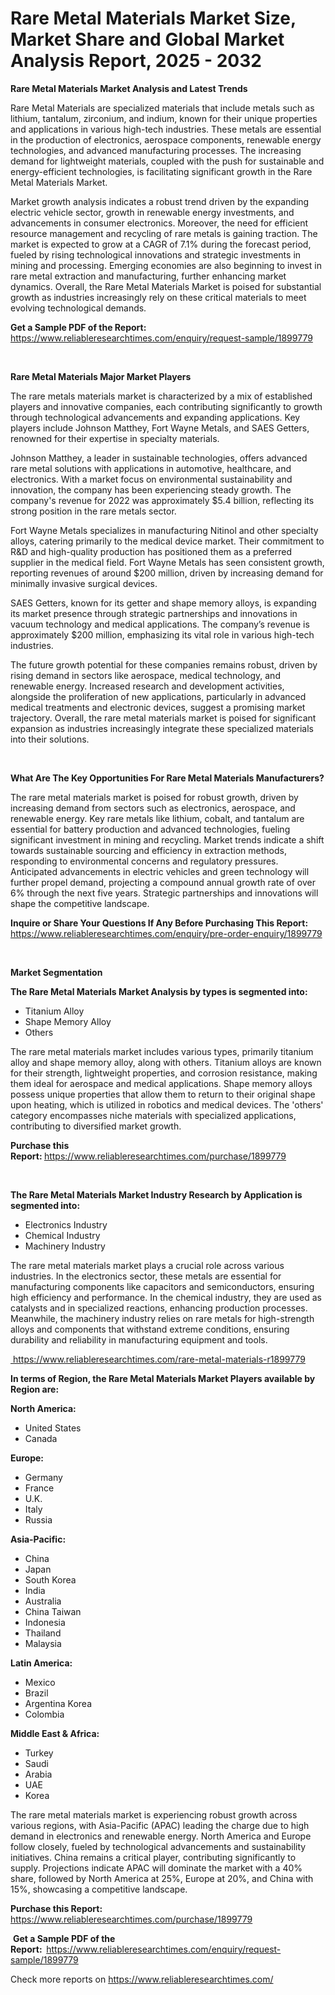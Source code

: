 <p><h1>Rare Metal Materials Market Size, Market Share and Global Market Analysis Report, 2025 - 2032</h1></p><p><strong>Rare Metal Materials Market Analysis and Latest Trends</strong></p>
<p><p>Rare Metal Materials are specialized materials that include metals such as lithium, tantalum, zirconium, and indium, known for their unique properties and applications in various high-tech industries. These metals are essential in the production of electronics, aerospace components, renewable energy technologies, and advanced manufacturing processes. The increasing demand for lightweight materials, coupled with the push for sustainable and energy-efficient technologies, is facilitating significant growth in the Rare Metal Materials Market.</p><p>Market growth analysis indicates a robust trend driven by the expanding electric vehicle sector, growth in renewable energy investments, and advancements in consumer electronics. Moreover, the need for efficient resource management and recycling of rare metals is gaining traction. The market is expected to grow at a CAGR of 7.1% during the forecast period, fueled by rising technological innovations and strategic investments in mining and processing. Emerging economies are also beginning to invest in rare metal extraction and manufacturing, further enhancing market dynamics. Overall, the Rare Metal Materials Market is poised for substantial growth as industries increasingly rely on these critical materials to meet evolving technological demands.</p></p>
<p><strong>Get a Sample PDF of the Report:&nbsp;</strong> <a href="https://www.reliableresearchtimes.com/enquiry/request-sample/1899779?utm_campaign=2180&utm_medium=2&utm_source=Github&utm_content=ia&utm_term=03042025&utm_id=rare-metal-materials">https://www.reliableresearchtimes.com/enquiry/request-sample/1899779</a></p>
<p>&nbsp;</p>
<p><strong>Rare Metal Materials Major Market Players</strong></p>
<p><p>The rare metals materials market is characterized by a mix of established players and innovative companies, each contributing significantly to growth through technological advancements and expanding applications. Key players include Johnson Matthey, Fort Wayne Metals, and SAES Getters, renowned for their expertise in specialty materials.</p><p>Johnson Matthey, a leader in sustainable technologies, offers advanced rare metal solutions with applications in automotive, healthcare, and electronics. With a market focus on environmental sustainability and innovation, the company has been experiencing steady growth. The company's revenue for 2022 was approximately $5.4 billion, reflecting its strong position in the rare metals sector.</p><p>Fort Wayne Metals specializes in manufacturing Nitinol and other specialty alloys, catering primarily to the medical device market. Their commitment to R&D and high-quality production has positioned them as a preferred supplier in the medical field. Fort Wayne Metals has seen consistent growth, reporting revenues of around $200 million, driven by increasing demand for minimally invasive surgical devices.</p><p>SAES Getters, known for its getter and shape memory alloys, is expanding its market presence through strategic partnerships and innovations in vacuum technology and medical applications. The company’s revenue is approximately $200 million, emphasizing its vital role in various high-tech industries.</p><p>The future growth potential for these companies remains robust, driven by rising demand in sectors like aerospace, medical technology, and renewable energy. Increased research and development activities, alongside the proliferation of new applications, particularly in advanced medical treatments and electronic devices, suggest a promising market trajectory. Overall, the rare metal materials market is poised for significant expansion as industries increasingly integrate these specialized materials into their solutions.</p></p>
<p>&nbsp;</p>
<p><strong>What Are The Key Opportunities For Rare Metal Materials Manufacturers?</strong></p>
<p><p>The rare metal materials market is poised for robust growth, driven by increasing demand from sectors such as electronics, aerospace, and renewable energy. Key rare metals like lithium, cobalt, and tantalum are essential for battery production and advanced technologies, fueling significant investment in mining and recycling. Market trends indicate a shift towards sustainable sourcing and efficiency in extraction methods, responding to environmental concerns and regulatory pressures. Anticipated advancements in electric vehicles and green technology will further propel demand, projecting a compound annual growth rate of over 6% through the next five years. Strategic partnerships and innovations will shape the competitive landscape.</p></p>
<p><strong>Inquire or Share Your Questions If Any Before Purchasing This Report:</strong> <a href="https://www.reliableresearchtimes.com/enquiry/pre-order-enquiry/1899779?utm_campaign=2180&utm_medium=2&utm_source=Github&utm_content=ia&utm_term=03042025&utm_id=rare-metal-materials">https://www.reliableresearchtimes.com/enquiry/pre-order-enquiry/1899779</a></p>
<p>&nbsp;</p>
<p><strong>Market Segmentation</strong></p>
<p><strong>The Rare Metal Materials Market Analysis by types is segmented into:</strong></p>
<p><ul><li>Titanium Alloy</li><li>Shape Memory Alloy</li><li>Others</li></ul></p>
<p><p>The rare metal materials market includes various types, primarily titanium alloy and shape memory alloy, along with others. Titanium alloys are known for their strength, lightweight properties, and corrosion resistance, making them ideal for aerospace and medical applications. Shape memory alloys possess unique properties that allow them to return to their original shape upon heating, which is utilized in robotics and medical devices. The 'others' category encompasses niche materials with specialized applications, contributing to diversified market growth.</p></p>
<p><strong>Purchase this Report:&nbsp;</strong><a href="https://www.reliableresearchtimes.com/purchase/1899779?utm_campaign=2180&utm_medium=2&utm_source=Github&utm_content=ia&utm_term=03042025&utm_id=rare-metal-materials">https://www.reliableresearchtimes.com/purchase/1899779</a></p>
<p>&nbsp;</p>
<p><strong>The Rare Metal Materials Market Industry Research by Application is segmented into:</strong></p>
<p><ul><li>Electronics Industry</li><li>Chemical Industry</li><li>Machinery Industry</li></ul></p>
<p><p>The rare metal materials market plays a crucial role across various industries. In the electronics sector, these metals are essential for manufacturing components like capacitors and semiconductors, ensuring high efficiency and performance. In the chemical industry, they are used as catalysts and in specialized reactions, enhancing production processes. Meanwhile, the machinery industry relies on rare metals for high-strength alloys and components that withstand extreme conditions, ensuring durability and reliability in manufacturing equipment and tools.</p></p>
<p><a href="https://www.reliableresearchtimes.com/rare-metal-materials-r1899779?utm_campaign=2180&utm_medium=2&utm_source=Github&utm_content=ia&utm_term=03042025&utm_id=rare-metal-materials">&nbsp;https://www.reliableresearchtimes.com/rare-metal-materials-r1899779</a></p>
<p><strong>In terms of Region, the Rare Metal Materials Market Players available by Region are:</strong></p>
<p>
    <p> <strong> North America: </strong>
        <ul>
            <li>United States</li>
            <li>Canada</li>
        </ul>
        </p> 
    <p> <strong> Europe: </strong>
        <ul>
            <li>Germany</li>
            <li>France</li>
            <li>U.K.</li>
            <li>Italy</li>
            <li>Russia</li>
        </ul>
        </p> 
    <p> <strong> Asia-Pacific: </strong>
        <ul>
            <li>China</li>
            <li>Japan</li>
            <li>South Korea</li>
            <li>India</li>
            <li>Australia</li>
            <li>China Taiwan</li>
            <li>Indonesia</li>
            <li>Thailand</li>
            <li>Malaysia</li>
        </ul>
        </p> 
    <p> <strong> Latin America: </strong>
        <ul>
            <li>Mexico</li>
            <li>Brazil</li>
            <li>Argentina Korea</li>
            <li>Colombia</li>
        </ul>
        </p> 
    <p> <strong> Middle East & Africa: </strong>
        <ul>
            <li>Turkey</li>
            <li>Saudi</li>
            <li>Arabia</li>
            <li>UAE</li>
            <li>Korea</li>
        </ul>
    </p>
    </p>
<p><p>The rare metal materials market is experiencing robust growth across various regions, with Asia-Pacific (APAC) leading the charge due to high demand in electronics and renewable energy. North America and Europe follow closely, fueled by technological advancements and sustainability initiatives. China remains a critical player, contributing significantly to supply. Projections indicate APAC will dominate the market with a 40% share, followed by North America at 25%, Europe at 20%, and China with 15%, showcasing a competitive landscape.</p></p>
<p><strong>Purchase this Report: </strong><a href="https://www.reliableresearchtimes.com/purchase/1899779?utm_campaign=2180&utm_medium=2&utm_source=Github&utm_content=ia&utm_term=03042025&utm_id=rare-metal-materials">https://www.reliableresearchtimes.com/purchase/1899779</a></p>
<p>&nbsp;<strong>Get a Sample PDF of the Report:&nbsp;&nbsp;</strong><a href="https://www.reliableresearchtimes.com/enquiry/request-sample/1899779?utm_campaign=2180&utm_medium=2&utm_source=Github&utm_content=ia&utm_term=03042025&utm_id=rare-metal-materials">https://www.reliableresearchtimes.com/enquiry/request-sample/1899779</a></p>
<p><strong></strong></p>
<p>Check more reports on <a href="https://www.reliableresearchtimes.com/?utm_campaign=2180&utm_medium=2&utm_source=Github&utm_content=ia&utm_term=03042025&utm_id=rare-metal-materials">https://www.reliableresearchtimes.com/</a></p>